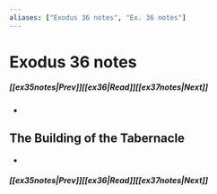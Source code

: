 ```yaml
---
aliases: ["Exodus 36 notes", "Ex. 36 notes"]
---
```

# Exodus 36 notes
##### <span class=arrow-left></span>[[ex35notes|Prev]]<span class=navigation-separator></span>[[ex36|Read]]<span class=navigation-separator></span>[[ex37notes|Next]]<span class=arrow-right></span>
- 
## The Building of the Tabernacle
- 
##### <span class=arrow-left></span>[[ex35notes|Prev]]<span class=navigation-separator></span>[[ex36|Read]]<span class=navigation-separator></span>[[ex37notes|Next]]<span class=arrow-right></span>